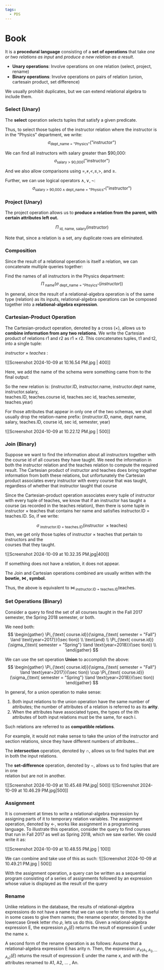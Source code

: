 ```yaml
---
tags:
  - PDS
---
```

# Book

It is a **procedural language** consisting of a **set of operations** that take *one or two relations as input* and *produce a new relation as a result*.

- **Unary operations**: Involve operations on one relation (select, project, rename)
- **Binary operations**: Involve operations on pairs of relation (union, cartesain product, set difference)

We usually prohibit duplicates, but we can extend relational algebra to include them. 

### Select (Unary)

The **select** operation selects tuples that satisfy a given predicate.

Thus, to select those tuples of the instructor relation where the instructor is in the “Physics” department, we write:
$$
\sigma_{\text{dept\_name = "Physics"}}(\text{"instructor"})
$$

We can find all instructors with salary greater than $90,000:
$$
\sigma_{\text{salary > 90,000}}(\text{"instructor"})
$$

And we also allow comparisons using $=, \neq, <, \le, >, \text{ and }\ge$.

Further, we can use logical operators $\land, \lor, \neg$:
$$
\sigma_{\text{salary > 90,000} \land \text{dept\_name = "Physics"}}(\text{"instructor"})
$$

### Project (Unary)

The project operation allows us to **produce a relation from the parent, with certain attributes left out.**

$$
\Pi_{\text{ id, name, salary}}(\text{instructor})
$$

Note that, since a relation is a set, any duplicate rows are eliminated.

### Composition

Since the result of a relational operation is itself a relation, we can concatenate multiple queries together:

Find the names of all instructors in the Physics department:
$$
\Pi_{\text{ name}} (\sigma_{\text{ dept\_name = "Phsyics"}} (instructor))
$$

In general, since the result of a relational-algebra operation is of the same type (relation) as its inputs, relational-algebra operations can be composed together into a **relational-algebra expression**.

### Cartesian-Product Operation

The Cartesian-product operation, denoted by a cross (×), allows us to **combine information from any two relations**. We write the Cartesian product of relations r1 and r2  as r1 × r2. This concatenates tuples, t1 and t2, into a single tuple:

$instructor \times teaches$ :

![[Screenshot 2024-10-09 at 10.16.54 PM.jpg | 400]]

Here, we add the name of the schema were something came from to the final output:

So the new relation is: (instructor.ID, instructor.name, instructor.dept name, instructor.salary,  
teaches.ID, teaches.course id, teaches.sec id, teaches.semester, teaches.year)

For those attributes that appear in only one of the two schemas, we shall usually drop the relation-name prefix: (instructor.ID, name, dept name, salary, teaches.ID, course id, sec id, semester, year)

![[Screenshot 2024-10-09 at 10.22.12 PM.jpg | 500]]

### Join (Binary)

Suppose we want to find the information about all instructors together with the course id of all courses they have taught. We need the information in both the instructor relation and the teaches relation to compute the required result. The Cartesian product of instructor and teaches does bring together information from both these relations, but unfortunately the Cartesian product associates every instructor with every course that was taught, regardless of whether that instructor taught that course

Since the Cartesian-product operation associates every tuple of instructor with every tuple of teaches, we know that if an instructor has taught a course (as recorded in the teaches relation), then there is some tuple in instructor × teaches that contains her name and satisfies instructor.ID = teaches.ID. So, if we write:

$$
\sigma_{\text{ instructor.ID = teaches.ID}}(\text{instructor } \times \text{teaches})
$$
then, we get only those tuples of instructor × teaches that pertain to instructors and the  
courses that they taught.

![[Screenshot 2024-10-09 at 10.32.35 PM.jpg|400]]

If something does not have a relation, it does not appear.

The Join and Cartesian operations combined are usually written with the **bowtie, $\bowtie$ , symbol.**

Thus, the above is equivalent to $\bowtie_{\text{ instructor.ID = teaches.ID}}\text{teaches}$.

### Set Operations (Binary)

Consider a query to find the set of all courses taught in the Fall 2017 semester, the Spring 2018 semester, or both.

We need both:
$$
\begin{gather}
\Pi_{\text{ course.id}}(\sigma_{\text{ semester = "Fall"} \land \text{year=2017}}(\sec tion)) \\
\text{and} \\
\Pi_{\text{ course.id}}(\sigma_{\text{ semester = "Spring"} \land \text{year=2018}}(\sec tion)) \\
\end{gather}
$$

We can use the set operation **Union** to accomplish the above:
$$
\begin{gather}
\Pi_{\text{ course.id}}(\sigma_{\text{ semester = "Fall"} \land \text{year=2017}}(\sec tion)) \cup
\Pi_{\text{ course.id}}(\sigma_{\text{ semester = "Spring"} \land \text{year=2018}}(\sec tion))
\end{gather}
$$

In general, for a union operation to make sense:  

1. Both input relations to the union operation have the same number of attributes; the number of attributes of a relation is referred to as its **arity**.  
2. When the attributes have associated types, the types of the ith attributes of both input relations must be the same, for each i.

Such relations are referred to as **compatible relations**.

For example, it would not make sense to take the union of the instructor and section relations, since they have different numbers of attributes...

The **intersection** operation, denoted by $\cap$, allows us to find tuples that are in both the input relations.

The **set-difference** operation, denoted by $-$, allows us to find tuples that are in one  
relation but are not in another.

![[Screenshot 2024-10-09 at 10.45.48 PM.jpg| 500]]
![[Screenshot 2024-10-09 at 10.46.29 PM.jpg|500]]

### Assignment

It is convenient at times to write a relational-algebra expression by assigning parts of it to temporary relation variables. The assignment operation, denoted by $\leftarrow$, works like assignment in a programming language. To illustrate this operation, consider the query to find courses that run in Fall 2017 as well as Spring 2018, which we saw earlier. We could write it as:

![[Screenshot 2024-10-09 at 10.48.55 PM.jpg | 100]]

We can combine and take use of this as such:
![[Screenshot 2024-10-09 at 10.49.21 PM.jpg | 500]]

With the assignment operation, a query can be written as a sequential program consisting of a series of assignments followed by an expression whose value is displayed as the result of the query

### Rename

Unlike relations in the database, the results of relational-algebra expressions do not have a name that we can use to refer to them. It is useful in some cases to give them names; the rename operator, denoted by the lowercase Greek letter rho $\rho$, lets us do this. Given a relational-algebra expression E, the expression $\rho_{x}(E)$ returns the result of expression E under the name x.

A second form of the rename operation is as follows: Assume that a relational-algebra expression E has arity n. Then, the expression: $\rho_{x(A_{1},A_{2},\dots A_{n})}(E)$ returns the result of expression E under the name x, and with the attributes renamed to A1, A2, ... , An.
